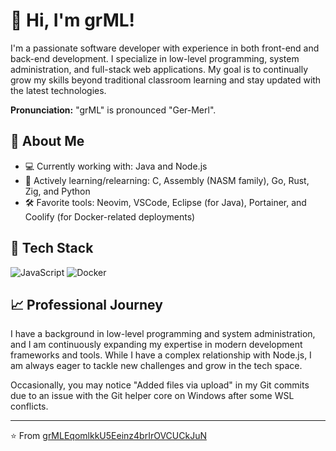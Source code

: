
# 👋 Hi, I'm grML!

I'm a passionate software developer with experience in both front-end and back-end development. I specialize in low-level programming, system administration, and full-stack web applications. My goal is to continually grow my skills beyond traditional classroom learning and stay updated with the latest technologies.

**Pronunciation:** "grML" is pronounced "Ger-Merl".

## 🚀 About Me

- 💻 Currently working with: Java and Node.js
- 🌱 Actively learning/relearning: C, Assembly (NASM family), Go, Rust, Zig, and Python
- 🛠️ Favorite tools: Neovim, VSCode, Eclipse (for Java), Portainer, and Coolify (for Docker-related deployments)

## 🧰 Tech Stack

![JavaScript](https://img.shields.io/badge/-JavaScript-black?style=flat-square&logo=javascript)
![Docker](https://img.shields.io/badge/-Docker-black?style=flat-square&logo=docker)

## 📈 Professional Journey

I have a background in low-level programming and system administration, and I am continuously expanding my expertise in modern development frameworks and tools. While I have a complex relationship with Node.js, I am always eager to tackle new challenges and grow in the tech space.

Occasionally, you may notice "Added files via upload" in my Git commits due to an issue with the Git helper core on Windows after some WSL conflicts.

---

⭐️ From [grMLEqomlkkU5Eeinz4brIrOVCUCkJuN](https://github.com/grMLEqomlkkU5Eeinz4brIrOVCUCkJuN)
